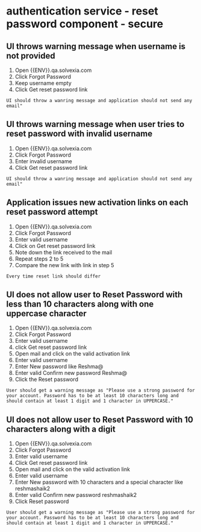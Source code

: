 # authentication service - reset password component - secure 

## UI throws warning message  when username is not provided

1. Open {{ENV}}.qa.solvexia.com 
2. Click Forgot Password
3. Keep username empty
4. Click Get reset password link

`UI should throw a wanring message and application should not send any email"`

## UI throws warning message when user tries to reset password with invalid username

1. Open {{ENV}}.qa.solvexia.com 
2. Click Forgot Password
3. Enter invalid username 
4. Click Get reset password link

`UI should throw a wanring message and application should not send any email"`

## Application issues new activation links on each reset password attempt

1. Open {{ENV}}.qa.solvexia.com 
2. Click Forgot Password
3. Enter valid username
4. Click on Get reset password link 
5. Note down the link received to the mail
6. Repeat steps 2 to 5
7. Compare the new link with link in step 5

`Every time reset link should differ`

## UI does not allow user to Reset Password with less than 10 characters along with one uppercase character
 
1. Open {{ENV}}.qa.solvexia.com 
2. Click Forgot Password
3. Enter valid username
4. click Get reset password link
5. Open mail and click on the valid activation link
6. Enter valid username
7. Enter New password like Reshma@
8. Enter valid Confirm new password Reshma@
9. Click the Reset password

`User should get a warning message as "Please use a strong password for your account. Password has to be at least 10 characters long and should contain at least 1 digit and 1 character in UPPERCASE."`

## UI does not allow user to Reset Password with 10 characters along with a digit
 
1. Open {{ENV}}.qa.solvexia.com 
2. Click Forgot Password
3. Enter valid username
4. Click Get reset password link
5. Open mail and click on the valid activation link
6. Enter valid username
7. Enter New password with 10 characters and a special character like reshmashaik2
8. Enter valid Confirm new password reshmashaik2
9. Click Reset password

`User should get a warning message as "Please use a strong password for your account. Password has to be at least 10 characters long and should contain at least 1 digit and 1 character in UPPERCASE."`